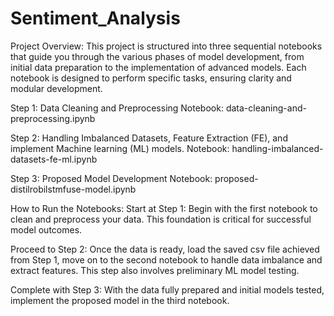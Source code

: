 # Sentiment_Analysis

Project Overview:
This project is structured into three sequential notebooks that guide you through the various phases of model development, from initial data preparation to the implementation of advanced models. Each notebook is designed to perform specific tasks, ensuring clarity and modular development.

Step 1: Data Cleaning and Preprocessing
Notebook: data-cleaning-and-preprocessing.ipynb

Step 2: Handling Imbalanced Datasets, Feature Extraction (FE), and implement Machine learning (ML) models.
Notebook: handling-imbalanced-datasets-fe-ml.ipynb

Step 3: Proposed Model Development
Notebook: proposed-distilrobilstmfuse-model.ipynb

How to Run the Notebooks:
Start at Step 1: Begin with the first notebook to clean and preprocess your data. This foundation is critical for successful model outcomes.

Proceed to Step 2: Once the data is ready, load the saved csv file achieved from Step 1, move on to the second notebook to handle data imbalance and extract features. This step also involves preliminary ML model testing.

Complete with Step 3: With the data fully prepared and initial models tested, implement the proposed model in the third notebook.
